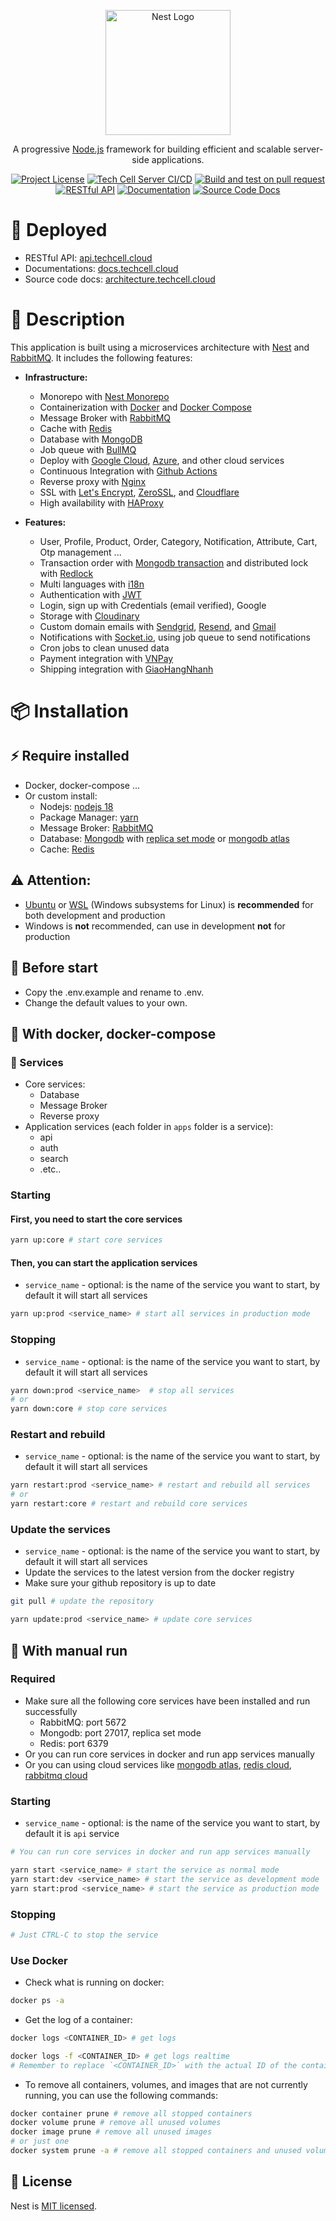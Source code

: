<p align="center">
  <a href="http://nestjs.com/" target="blank"><img src="https://nestjs.com/img/logo-small.svg" width="200" alt="Nest Logo" /></a>
</p>

<p align="center">A progressive <a href="http://nodejs.org" target="_blank">Node.js</a> framework for building efficient and scalable server-side applications.</p>

<p align="center">
  <a href="https://github.com/TechCell-Project/tech-cell-server" target="_blank"><img src="https://img.shields.io/github/license/TechCell-Project/tech-cell-server" alt="Project License" /></a>
  <a href="https://github.com/TechCell-Project/tech-cell-server/actions/workflows/tech-cell-server-ci-cd.yml" target="_blank"><img src="https://github.com/TechCell-Project/tech-cell-server/actions/workflows/tech-cell-server-ci-cd.yml/badge.svg" alt="Tech Cell Server CI/CD" /></a>
  <a href="https://github.com/TechCell-Project/tech-cell-server/actions/workflows/build-test-pull-request.yml" target="_blank"><img src="https://github.com/TechCell-Project/tech-cell-server/actions/workflows/build-test-pull-request.yml/badge.svg" alt="Build and test on pull request" /></a>
  <a href="https://api.techcell.cloud" target="_blank"><img src="https://img.shields.io/badge/RESTful%20API-Online-green" alt="RESTful API" /></a>
  <a href="https://docs.techcell.cloud" target="_blank"><img src="https://img.shields.io/badge/Documentation-Online-green" alt="Documentation" /></a>
  <a href="https://design.techcell.cloud" target="_blank"><img src="https://img.shields.io/badge/Source%20Code%20Docs-Online-green" alt="Source Code Docs" /></a>
</p>

# 🚀 Deployed

- RESTful API: [api.techcell.cloud](https://api.techcell.cloud)
- Documentations: [docs.techcell.cloud](https://docs.techcell.cloud)
- Source code docs: [architecture.techcell.cloud](https://architecture.techcell.cloud)

# 📖 Description

This application is built using a microservices architecture with [Nest](https://nestjs.com/) and [RabbitMQ](https://www.rabbitmq.com/). It includes the following features:

- **Infrastructure:**
  - Monorepo with [Nest Monorepo](https://docs.nestjs.com/cli/monorepo#monorepo-mode)
  - Containerization with [Docker](https://www.docker.com/) and [Docker Compose](https://docs.docker.com/compose/)
  - Message Broker with [RabbitMQ](https://www.rabbitmq.com/)
  - Cache with [Redis](https://redis.io/)
  - Database with [MongoDB](https://www.mongodb.com/)
  - Job queue with [BullMQ](https://bullmq.io/)
  - Deploy with [Google Cloud](https://cloud.google.com/), [Azure](https://azure.microsoft.com/), and other cloud services
  - Continuous Integration with [Github Actions](https://github.com/features/actions)
  - Reverse proxy with [Nginx](https://www.nginx.com/)
  - SSL with [Let's Encrypt](https://letsencrypt.org/), [ZeroSSL](https://zerossl.com/), and [Cloudflare](https://www.cloudflare.com/)
  - High availability with [HAProxy](https://www.haproxy.org/)

- **Features:**
  - User, Profile, Product, Order, Category, Notification, Attribute, Cart, Otp management ...
  - Transaction order with [Mongodb transaction](https://docs.mongodb.com/manual/core/transactions/) and distributed lock with [Redlock](https://redis.io/topics/distlock)
  - Multi languages with [i18n](https://www.npmjs.com/package/i18n)
  - Authentication with [JWT](https://jwt.io/)
  - Login, sign up with Credentials (email verified), Google
  - Storage with [Cloudinary](https://cloudinary.com/)
  - Custom domain emails with [Sendgrid](https://sendgrid.com/), [Resend](https://resend.com/), and [Gmail](https://mail.google.com/)
  - Notifications with [Socket.io](https://socket.io/), using job queue to send notifications
  - Cron jobs to clean unused data
  - Payment integration with [VNPay](https://vnpay.vn/)
  - Shipping integration with [GiaoHangNhanh](https://ghn.vn/)


# 📦 Installation

## ⚡ Require installed

- Docker, docker-compose ...
- Or custom install:
  * Nodejs: [nodejs 18](https://nodejs.org/en/blog/announcements/v18-release-announce)
  * Package Manager: [yarn](https://yarnpkg.com/)
  * Message Broker: [RabbitMQ](https://www.rabbitmq.com/)
  * Database: [Mongodb](https://www.mongodb.com/) with [replica set mode](https://www.mongodb.com/docs/manual/replication/) or [mongodb atlas](https://www.mongodb.com/docs/atlas/)
  * Cache: [Redis](https://redis.io/)

## ⚠️ Attention:
- [Ubuntu](https://ubuntu.com/) or [WSL](https://learn.microsoft.com/en-us/windows/wsl/install) (Windows subsystems for Linux) is **recommended** for both development and production
- Windows is **not** recommended, can use in development **not** for production

## 📝 Before start

- Copy the .env.example and rename to .env.
- Change the default values to your own.

## 🐳 With docker, docker-compose

### 🔨 Services
- Core services:
  * Database
  * Message Broker
  * Reverse proxy
- Application services (each folder in `apps` folder is a service):
  * api
  * auth
  * search
  * .etc..

### Starting

#### First, you need to start the core services
```bash
yarn up:core # start core services
```

#### Then, you can start the application services
- `service_name` - optional: is the name of the service you want to start, by default it will start all services
```bash
yarn up:prod <service_name> # start all services in production mode
```

### Stopping
- `service_name` - optional: is the name of the service you want to start, by default it will start all services
```bash
yarn down:prod <service_name>  # stop all services
# or
yarn down:core # stop core services
```

### Restart and rebuild
- `service_name` - optional: is the name of the service you want to start, by default it will start all services
```bash
yarn restart:prod <service_name> # restart and rebuild all services 
# or
yarn restart:core # restart and rebuild core services
```

### Update the services
- `service_name` - optional: is the name of the service you want to start, by default it will start all services
- Update the services to the latest version from the docker registry
- Make sure your github repository is up to date
```bash
git pull # update the repository

yarn update:prod <service_name> # update core services
```

## 🦽 With manual run

### Required
- Make sure all the following core services have been installed and run successfully
  * RabbitMQ: port 5672
  * Mongodb: port 27017, replica set mode
  * Redis: port 6379
- Or you can run core services in docker and run app services manually
- Or you can using cloud services like [mongodb atlas](https://www.mongodb.com/cloud/atlas), [redis cloud](https://redislabs.com/redis-enterprise-cloud/overview/), [rabbitmq cloud](https://www.cloudamqp.com/)

### Starting
- `service_name` - optional: is the name of the service you want to start, by default it is `api` service
```bash
# You can run core services in docker and run app services manually

yarn start <service_name> # start the service as normal mode
yarn start:dev <service_name> # start the service as development mode
yarn start:prod <service_name> # start the service as production mode
```

### Stopping
```bash
# Just CTRL-C to stop the service
```

### Use Docker

- Check what is running on docker:
```bash
docker ps -a
```

- Get the log of a container:
```bash
docker logs <CONTAINER_ID> # get logs

docker logs -f <CONTAINER_ID> # get logs realtime
# Remember to replace `<CONTAINER_ID>` with the actual ID of the container you want to inspect.
```

- To remove all containers, volumes, and images that are not currently running, you can use the following commands:
```bash
docker container prune # remove all stopped containers
docker volume prune # remove all unused volumes
docker image prune # remove all unused images
# or just one
docker system prune -a # remove all stopped containers and unused volumes, images
```


## 🦽 License

Nest is [MIT licensed](LICENSE).
